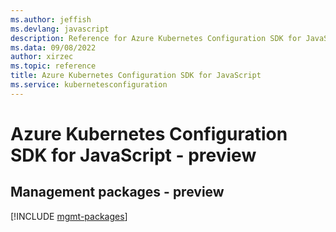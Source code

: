 ```yaml
---
ms.author: jeffish
ms.devlang: javascript
description: Reference for Azure Kubernetes Configuration SDK for JavaScript
ms.data: 09/08/2022
author: xirzec
ms.topic: reference
title: Azure Kubernetes Configuration SDK for JavaScript
ms.service: kubernetesconfiguration
---
```

# Azure Kubernetes Configuration SDK for JavaScript - preview

## Management packages - preview
[!INCLUDE [mgmt-packages](kubernetes-configuration-mgmt-index.md)]